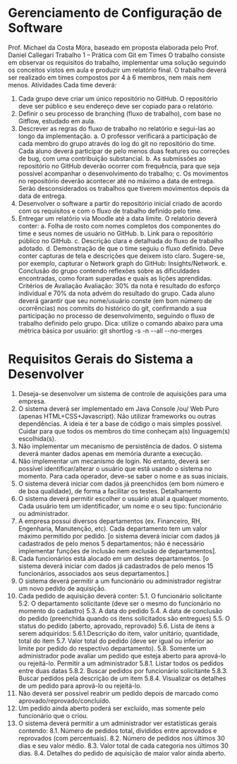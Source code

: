 # Gerenciamento de Configuração de Software
Prof. Michael da Costa Móra, baseado em proposta elaborada pelo Prof. Daniel Callegari
Trabalho 1 – Prática com Git em Times
O trabalho consiste em observar os requisitos do trabalho, implementar uma solução seguindo os conceitos vistos
em aula e produzir um relatório final.
O trabalho deverá ser realizado em times compostos por 4 à 6 membros, nem mais nem menos.
Atividades
Cada time deverá:
1. Cada grupo deve criar um único repositório no GitHub. O repositório deve ser público e seu endereço
deve ser copiado para o relatório.
2. Definir o seu processo de branching (fluxo de trabalho), com base no Gitflow, estudado em aula.
3. Descrever as regras do fluxo de trabalho no relatório e segui-las ao longo da implementação.
a. O professor verificará a participação de cada membro do grupo através do log do git no
repositório do time. Cada aluno deverá participar de pelo menos duas features ou correções de
bug, com uma contribuição substancial.
b. As submissões ao repositório no GitHub deverão ocorrer com frequência, para que seja possível
acompanhar o desenvolvimento do trabalho;
c. Os movimentos no repositório deverão acontecer até no máximo a data de entrega. Serão
desconsiderados os trabalhos que tiverem movimentos depois da data de entrega.
4. Desenvolver o software a partir do repositório inicial criado de acordo com os requisitos e com o fluxo
de trabalho definido pelo time.
5. Entregar um relatório via Moodle até a data limite. O relatório deverá conter:
a. Folha de rosto com nomes completos dos componentes do time e seus nomes de usuário no
GitHub.
b. Link para o repositório público no GitHub.
c. Descrição clara e detalhada do fluxo de trabalho adotado.
d. Demonstração de que o time seguiu o fluxo definido. Deve conter capturas de tela e descrições
que deixem isto claro. Sugere-se, por exemplo, capturar o Network graph do GitHub:
Insights/Network.
e. Conclusão do grupo contendo reflexões sobre as dificuldades encontradas, como foram
superadas e quais as lições aprendidas.
Critérios de Avaliação
Avaliação: 30% da nota é resultado do esforço individual e 70% da nota advém do resultado do grupo. Cada aluno
deverá garantir que seu nome/usuário conste (em bom número de ocorrências) nos commits do histórico do git,
confirmando a sua participação no processo de desenvolvimento, seguindo o fluxo de trabalho definido pelo grupo.
Dica: utilize o comando abaixo para uma métrica básica por usuário:
git shortlog -s -n --all --no-merges
# Requisitos Gerais do Sistema a Desenvolver
1. Deseja-se desenvolver um sistema de controle de aquisições para uma empresa.
2. O sistema deverá ser implementado em Java Console /ou/ Web Puro (apenas HTML+CSS+Javascript).
Não utilizar frameworks ou outras dependências. A ideia é ter a base de código o mais simples possível.
Cuidar para que todos os membros do time conheçam a(s) linguagem(s) escolhida(s).
3. Não implementar um mecanismo de persistência de dados. O sistema deverá manter dados apenas em
memória durante a execução.
4. Não implementar um mecanismo de login. No entanto, deverá ser possível identificar/alterar o usuário
que está usando o sistema no momento. Para cada operador, deve-se saber o nome e as suas iniciais.
5. O sistema deverá iniciar com dados já preenchidos (em bom número e de boa qualidade), de forma a
facilitar os testes.
Detalhamento
1. O sistema deverá permitir escolher o usuário atual a qualquer momento. Cada usuário tem um identificador, um
nome e o seu tipo: funcionário ou administrador.
2. A empresa possui diversos departamentos (ex. Financeiro, RH, Engenharia, Manutenção, etc). Cada
departamento tem um valor máximo permitido por pedido. [o sistema deverá iniciar com dados já cadastrados
de pelo menos 5 departamentos; não é necessário implementar funções de inclusão nem exclusão de
departamentos].
3. Cada funcionários está alocado em um destes departamentos. [o sistema deverá iniciar com dados já
cadastrados de pelo menos 15 funcionários, associados aos seus departamentos.]
4. O sistema deverá permitir a um funcionário ou administrador registrar um novo pedido de aquisição.
5. Cada pedido de aquisição deverá conter:
5.1. O funcionário solicitante
5.2. O departamento solicitante (deve ser o mesmo do funcionário no momento do cadastro)
5.3. A data do pedido
5.4. A data de conclusão do pedido (preenchida quando os itens solicitados são entregues)
5.5. O status do pedido (aberto, aprovado, reprovado)
5.6. Lista de itens a serem adquiridos:
5.6.1.Descrição do item, valor unitário, quantidade, total do item
5.7. Valor total do pedido (deve ser igual ou inferior ao limite por pedido do respectivo departamento).
5.8. Somente um administrador pode avaliar um pedido que esteja aberto para aprová-lo ou rejeitá-lo. Permitir
a um administrador
5.8.1. Listar todos os pedidos entre duas datas
5.8.2. Buscar pedidos por funcionário solicitante
5.8.3. Buscar pedidos pela descrição de um item
5.8.4. Visualizar os detalhes de um pedido para aprová-lo ou rejeitá-lo.
6. Não deverá ser possível reabrir um pedido depois de marcado como aprovado/reprovado/concluído.
7. Um pedido ainda aberto poderá ser excluído, mas somente pelo funcionário que o criou.
8. O sistema deverá permitir a um administrador ver estatísticas gerais contendo:
8.1. Número de pedidos total, divididos entre aprovados e reprovados (com percentuais).
8.2. Número de pedidos nos últimos 30 dias e seu valor médio.
8.3. Valor total de cada categoria nos últimos 30 dias.
8.4. Detalhes do pedido de aquisição de maior valor ainda aberto.
